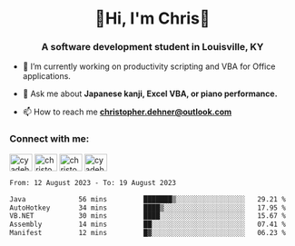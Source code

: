 <div class="main">
<h1 align="center">🌟Hi, I'm Chris🌟</h1>
<h3 align="center">A software development student in Louisville, KY</h3>

- 🔭 I’m currently working on productivity scripting and VBA for Office applications.

- 💬 Ask me about **Japanese kanji, Excel VBA, or piano performance.**

- 📫 How to reach me **christopher.dehner@outlook.com**

<h3 align="left">Connect with me:</h3>
<p align="left">
<a href="https://twitter.com/cyadehn" target="blank"><img align="center" src="https://cdn.jsdelivr.net/npm/simple-icons@3.0.1/icons/twitter.svg" alt="cyadehn" height="30" width="40" /></a>
<a href="https://linkedin.com/in/christopherdehnerii" target="blank"><img align="center" src="https://cdn.jsdelivr.net/npm/simple-icons@3.0.1/icons/linkedin.svg" alt="christopherdehnerii" height="30" width="40" /></a>
<a href="https://fb.com/christopherdehnerii" target="blank"><img align="center" src="https://cdn.jsdelivr.net/npm/simple-icons@3.0.1/icons/facebook.svg" alt="christopherdehnerii" height="30" width="40" /></a>
<a href="https://instagram.com/cyadehn" target="blank"><img align="center" src="https://cdn.jsdelivr.net/npm/simple-icons@3.0.1/icons/instagram.svg" alt="cyadehn" height="30" width="40" /></a>
</p>

<!--START_SECTION:waka-->

```txt
From: 12 August 2023 - To: 19 August 2023

Java             56 mins         ███████▒░░░░░░░░░░░░░░░░░   29.21 %
AutoHotkey       34 mins         ████▒░░░░░░░░░░░░░░░░░░░░   17.95 %
VB.NET           30 mins         ████░░░░░░░░░░░░░░░░░░░░░   15.67 %
Assembly         14 mins         ██░░░░░░░░░░░░░░░░░░░░░░░   07.41 %
Manifest         12 mins         █▓░░░░░░░░░░░░░░░░░░░░░░░   06.23 %
```

<!--END_SECTION:waka-->
